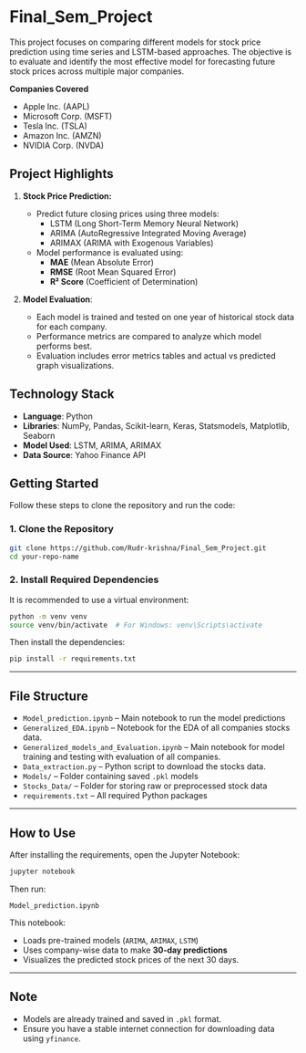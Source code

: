 # Final_Sem_Project

This project focuses on comparing different models for stock price prediction using time series and LSTM-based approaches. The objective is to evaluate and identify the most effective model for forecasting future stock prices across multiple major companies.

**Companies Covered**
- Apple Inc. (AAPL)
- Microsoft Corp. (MSFT)
- Tesla Inc. (TSLA)
- Amazon Inc. (AMZN)
- NVIDIA Corp. (NVDA)

## Project Highlights

1. **Stock Price Prediction:**
    - Predict future closing prices using three models:
        - LSTM (Long Short-Term Memory Neural Network)
        - ARIMA (AutoRegressive Integrated Moving Average)
        - ARIMAX (ARIMA with Exogenous Variables)
    - Model performance is evaluated using:
        - **MAE** (Mean Absolute Error)
        - **RMSE** (Root Mean Squared Error)
        - **R² Score** (Coefficient of Determination)

2. **Model Evaluation**:
    - Each model is trained and tested on one year of historical stock data for each company.
    - Performance metrics are compared to analyze which model performs best.
    - Evaluation includes error metrics tables and actual vs predicted graph visualizations.

## Technology Stack

- **Language**: Python
- **Libraries**: NumPy, Pandas, Scikit-learn, Keras, Statsmodels, Matplotlib, Seaborn
- **Model Used**: LSTM, ARIMA, ARIMAX
- **Data Source**: Yahoo Finance API 

## Getting Started

Follow these steps to clone the repository and run the code:

### 1. Clone the Repository

```bash
git clone https://github.com/Rudr-krishna/Final_Sem_Project.git
cd your-repo-name
```


### 2. Install Required Dependencies

It is recommended to use a virtual environment:

```bash
python -m venv venv
source venv/bin/activate  # For Windows: venv\Scripts\activate
```

Then install the dependencies:

```bash
pip install -r requirements.txt
```

---

## File Structure

- `Model_prediction.ipynb` – Main notebook to run the model predictions
- `Generalized_EDA.ipynb` – Notebook for the EDA of all companies stocks data.
- `Generalized_models_and_Evaluation.ipynb` – Main notebook for model training and testing with evaluation of all companies.
- `Data_extraction.py` – Python script to download the stocks data.
- `Models/` – Folder containing saved `.pkl` models
- `Stocks_Data/` – Folder for storing raw or preprocessed stock data
- `requirements.txt` – All required Python packages

---

## How to Use

After installing the requirements, open the Jupyter Notebook:

```bash
jupyter notebook
```

Then run:

```
Model_prediction.ipynb
```

This notebook:
- Loads pre-trained models (`ARIMA`, `ARIMAX`, `LSTM`)
- Uses company-wise data to make **30-day predictions**
- Visualizes the predicted stock prices of the next 30 days.

---

## Note

- Models are already trained and saved in `.pkl` format.
- Ensure you have a stable internet connection for downloading data using `yfinance`.